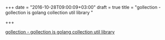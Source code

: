 +++
date = "2016-10-28T09:00:09+03:00"
draft = true
title = "gollection - gollection is golang collection util library "

+++

<p><a href="https://t.co/hq5zff9ifu">gollection - gollection is golang collection util library </a></p>
